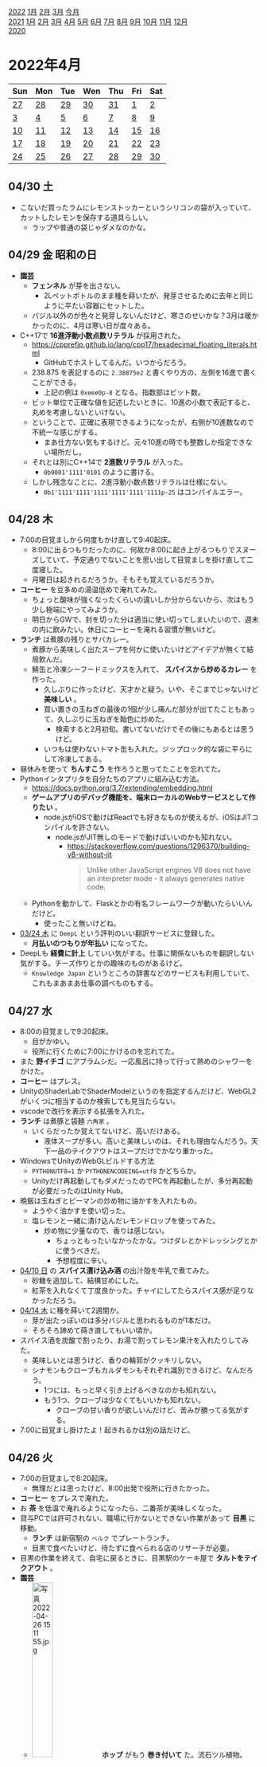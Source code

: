 [2022](README.md#2022) [1月](2022-01.md) [2月](2022-02.md) [3月](2022-03.md) [今月](2022-04.md)  
[2021](README.md#2021) [1月](2021-01.md) [2月](2021-02.md) [3月](2021-03.md) [4月](2021-04.md) [5月](2021-05.md) [6月](2021-06.md) [7月](2021-07.md) [8月](2021-08.md) [9月](2021-09.md) [10月](2021-10.md) [11月](2021-11.md) [12月](2021-12.md)  
[2020](README.md#2020)  

2022年4月
=========

|Sun|Mon|Tue|Wen|Thu|Fri|Sat|
|---|---|---|---|---|---|---|
|[27](2022-03.md#0327-日)|[28](2022-03.md#0328-月)|[29](2022-03.md#0329-火)|[30](2022-03.md#0330-水)|[31](2022-03.md#0331-木)|[1](#0401-金)|[2](#0402-土)|
|[3](#0403-日)|[4](#0404-月)|[5](#0405-火)|[6](#0406-水)|[7](#0407-木)|[8](#0408-金)|[9](#0409-土)|
|[10](#0410-日)|[11](#0411-月)|[12](#0412-火)|[13](#0413-水)|[14](#0414-木)|[15](#0415-金)|[16](#0416-土)|
|[17](#0417-日)|[18](#0418-月)|[19](#0419-火)|[20](#0420-水)|[21](#0421-木)|[22](#0422-金)|[23](#0423-土)|
|[24](#0424-日)|[25](#0425-月)|[26](#0426-火)|[27](#0427-水)|[28](#0428-木)|[29](#0429-金)|[30](#0430-土)|

## 04/30 土

- こないだ買ったラムにレモンストッカーというシリコンの袋が入っていて、カットしたレモンを保存する道具らしい。
  - ラップや普通の袋じゃダメなのかな。

## 04/29 金 昭和の日

- __園芸__
  - __フェンネル__ が芽を出さない。
    - 2Lペットボトルのまま種を蒔いたが、発芽させるために去年と同じように平たい容器にセットした。
  - バジル以外のが色々と発芽しないんだけど、寒さのせいかな？3月は暖かかったのに、4月は寒い日が度々ある。
- C++17で __16進浮動小数点数リテラル__ が採用された。
  - https://cpprefjp.github.io/lang/cpp17/hexadecimal_floating_literals.html
    - GitHubでホストしてるんだ。いつからだろう。
  - 238.875 を表記するのに `2.38875e2` と書くやり方の、左側を16進で書くことができる。
    <!-- cspell: disable-next-line -->
    - 上記の例は `0xeee0p-8` となる。指数部はビット数。
  - ビット単位で正確な値を記述したいときに、10進の小数で表記すると、丸めを考慮しないといけない。
  - ということで、正確に表現できるようになったが、右側が10進数なので不統一な感じがする。
    - まあ仕方ない気もするけど。元々10進の時でも整数しか指定できない場所だし。
  - それとは別にC++14で __2進数リテラル__ が入った。
    - `0b0001'1111'0101` のように書ける。
  - しかし残念なことに、2進浮動小数点数リテラルは仕様にない。
    - `0b1'1111'1111'1111'1111'1111'1111p-25` はコンパイルエラー。

## 04/28 木

- 7:00の目覚ましから何度もかけ直して9:40起床。
  - 8:00に出るつもりだったのに、何故か8:00に起き上がるつもりでスヌーズしていて、予定通りでないことを思い出して目覚ましを掛け直して二度寝した。
  - 月曜日は起きれるだろうか。そもそも覚えているだろうか。
- __コーヒー__ を豆多めの湯温低めで淹れてみた。
  - ちょっと酸味が強くなったくらいの違いしか分からないから、次はもう少し極端にやってみようか。
  - 明日からGWで、封を切った分は適当に使い切ってしまいたいので、週末の内に飲みたい。休日にコーヒーを淹れる習慣が無いけど。
- __ランチ__ は煮豚の残りとサバカレー。
  - 煮豚から美味しく出たスープを何かに使いたいけどアイデアが無くて結局飲んだ。
  - 鯖缶と冷凍シーフードミックスを入れて、 __スパイスから炒めるカレー__ を作った。
    - 久しぶりに作ったけど、天才かと疑う。いや、そこまでじゃないけど __美味しい__ 。
    - 買い置きの玉ねぎの最後の1個が少し痛んだ部分が出てたこともあって、久しぶりに玉ねぎを飴色に炒めた。
      - 検索すると2月初旬。書いてないだけでその後にもあるとは思うけど。
    - いつもは使わないトマト缶も入れた。ジップロック的な袋に平らにして冷凍してある。
- 昼休みを使って __ちんすこう__ を作ろうと思ってたことを忘れてた。
- Pythonインタプリタを自分たちのアプリに組み込む方法。
  - https://docs.python.org/3.7/extending/embedding.html
  - __ゲームアプリのデバッグ機能を、端末ローカルのWebサービスとして作りたい__ 。
    - node.jsがiOSで動けばReactでも好きなものが使えるが、iOSはJITコンパイルを許さない。
      - node.jsがJIT無しのモードで動けばいいのかも知れない。
        - https://stackoverflow.com/questions/1296370/building-v8-without-jit
          > Unlike other JavaScript engines V8 does not have an interpreter mode - it always generates native code.
  - Pythonを動かして、Flaskとかの有名フレームワークが動いたらいいんだけど。
    - 使ったこと無いけどね。
- [03/24 木](2022-03.md#0324-木) に `DeepL` という評判のいい翻訳サービスに登録した。
  - __月払いのつもりが年払い__ になってた。
- DeepLも __経費に計上__ していい気がする。仕事に関係ないものを翻訳しない気がする。チーズ作りとかの趣味のものがあるけど。
  - `Knowledge Japan` というところの辞書などのサービスも利用していて、これもまあまあ仕事の調べものもする。

## 04/27 水

- 8:00の目覚ましで9:20起床。
  - 目がかゆい。
  - 役所に行くために7:00にかけるのを忘れてた。
- また __野イチゴ__ にアブラムシだ。一応風呂に持って行って熱めのシャワーをかけた。
- __コーヒー__ はプレス。
- UnityのShaderLabでShaderModelというのを指定するんだけど、WebGL2がいくつに相当するのか検索しても見当たらない。
- vscodeで改行を表示する拡張を入れた。
- __ランチ__ は煮豚と袋麺 `六角家` 。
  - いくらだったか覚えてないけど、高いだけある。
    - 液体スープが多い。高いと美味しいのは、それも理由なんだろう。天下一品のテイクアウトはスープだけでかなり重かった。
- WindowsでUnityのWebGLビルドする方法
  - `PYTHONUTF8=1` か `PYTHONENCODEING=utf8` かどちらか。
  - Unityだけ再起動してもダメだったのでPCを再起動したが、多分再起動が必要だったのはUnity Hub。
- 晩飯は玉ねぎとピーマンの炒め物に油かすを入れたもの。
  - ようやく油かすを使い切った。
  - 塩レモンと一緒に漬け込んだレモンドロップを使ってみた。
    - 炒め物に少量なので、香りは感じない。
      - ちょっともったいなかったかな。つけダレとかドレッシングとかに使うべきだ。
      - 予想程度に辛い。
- [04/10 日](#0410-日) の __スパイス漬け込み酒__ の出汁殻を牛乳で煮てみた。
  - 砂糖を追加して、結構甘めにした。
  - 紅茶を入れなくて丁度良かった。チャイにしてたらスパイス感が足りなかっただろう。
- [04/14 木](#0414-木) に種を蒔いて2週間か。
  - 芽が出たっぽいのは多分バジルと思われるものが1本だけ。
  - そろそろ諦めて蒔き直してもいい頃か。
- スパイス酒を炭酸で割ったり、お湯で割ってレモン果汁を入れたりしてみた。
  - 美味しいとは思うけど、香りの輪郭がクッキリしない。
  - シナモンもクローブもカルダモンもそれぞれ識別できるけど、なんだろう。
    - 1つには、もっと早く引き上げるべきなのかも知れない。
    - もう1つ、クローブは少なくてもいいかも知れない。
      - クローブの甘い香りが欲しいんだけど、苦みが勝ってる気がする。
- 7:00に目覚まし掛けたよ！起きれるかは別の話だけど。

## 04/26 火

- 7:00の目覚ましで8:20起床。
  - 無理だとは思ったけど、8:00出発で役所に行きたかった。
- __コーヒー__ をプレスで淹れた。
- お __茶__ を低温で淹れるようになったら、二番茶が美味しくなった。
- 貸与PCでは許可されない、職場に行かないとできない作業があって __目黒__ に移動。
  - __ランチ__ は新宿駅の `ベルク` でプレートランチ。
  - 目黒で食べたいけど、待たずに食べられる店のリサーチが必要。
- 目黒の作業を終えて、自宅に戻るときに、目黒駅のケーキ屋で __タルトをテイクアウト__ 。
- __園芸__ 
  - <img src='images/%E5%86%99%E7%9C%9F%202022%2D04%2D26%2015%2011%2055.jpg' alt='写真 2022-04-26 15 11 55.jpg' width='30%'> __ホップ__ がもう __巻き付いて__ た。流石ツル植物。 
    - ベランダの柵に巻き付かせたら、家主さんに怒られるかな？
  - __野イチゴにアブラムシ__ っぽいのが付いてた。
    - とりあえず __デンプン殺虫剤__ をかけて、見えるところは風呂場でシャワーで流した。
    - 今のところ、他の作物には見当たらないが。
    - 今年も激戦かな？
- __風が強い__ 。
  - __梅__ の木が倒れて、巻き添えで __ペパーミント__ が落ちて茎が折れた。
    - 折れたところで切って、ついでに徒長してるっぽく見える部分を切って、ラムと氷砂糖で漬けた。
      - 元気に爆発的に育ってるように見えてたが、梅を避けて、別の角度から見たらヒョロヒョロしてた。
      - 丁度良い摘芯になるといいけど。
- Slackのアイコンに、GitHubのmergedとかのアイコンを使いたいけど、あれはsvgだったのか。
- ミントを漬けたラムが足りなかったので、近所の酒屋に買いに行き、ついでにウォッカも補充してきた。
- <img src='images/%E5%86%99%E7%9C%9F%202022%2D04%2D27%201%2006%2001.jpg' alt='写真 2022-04-27 1 06 01.jpg' width='30%'> 補充。ミント多過ぎるかも。

## 04/25 月

- 今頃唐辛子がお尻に。
- __コーヒー__ をプレスで淹れた。
- __東中野__ の間借りカレー屋さんに行ったら、ランチ営業が終わっていた。
  - 13:30に家を出たから遅すぎるとは思ったが。
  - __ランチ__ は油そば屋さんで季節メニューの塩レモン味を食べた。
    - 麺少な目、チャーシューと野菜追加。
    - 「麺を待つ間にどうですか」というような意味の説明が券売機にあったキャベチャーを頼んだが、麺と一緒に出てきた。
  - コーヒーを買って帰ろうかと思っていたが、意中の喫茶店は2軒ともお休み。
    - 思い出して、近所のハンコ屋さんの __アイスコーヒーをテイクアウト__ 。
      - アルファベットチョコレートを1つくれた。
- 帰宅したら、iPadとiPhoneの充電がされていない。
  - 色々試して、両方を同じ充電器に挿すと、どちらも充電しない。
    - 今朝まで大丈夫だったハズだけど。
- 買い物に __お出かけ__ 。
  - まずは __ランニング__ の時に着替えを入れるバッグを検討しに、 __小田急ハルク__ と __東急ハンズ__ へ。
    - ランニング用の、体に密着する感じのが少ない。どういう店に行けばいいんだろう。
    - まあ、そういうのじゃなきゃ嫌、というワケでもないんだけど。
    - 結局今日は決めなかった。
  - ハルクからそのまま上の __ビックカメラ__ で充電器を購入。
    - 2ポート4.8Aか4ポート8Aかで迷ったけど後者を購入。
  - 買い物を終え、 __NEWoMAN__ のオイスターバーで晩酌。
    - 牡蠣が好きなワケでもないんだけど、たまに試す。
      - パクチーも頑張ってたら食べられるようになったので、牡蠣もいつか好きになるかも知れない。
  - 東南口の `ドンキホーテ` でもカバンを見た。ここが一番充実してたけど、どれも悩ましい。
  - `タイトー` の __ゲーセンでお酒が飲める__ そうだ。
    - https://exbar.jp/
    - クラフトビールセルフ飲み放題は楽しそうだ。
  - 歩いて帰宅するつもりで地下を西口に抜けようと思っていたのに、地下鉄の改札に入ってしまった。

## 04/24 日

- コロナについて、人出が少しずつ増えてるのに、新規感染者も入院患者も減り続けている。
  - またファクターXがオミクロンにもあるのかね？
- 近所のもつ焼き屋で __晩酌__ 。
- もう1軒行こうと思ったが、ビアバーは定休日で、一番家に近いバーは開店前だった。
- GRITの本を読み終わったが、自己啓発本レベルだった。
  - Amazonのレビューでは、点数は高いけど、参考になった上位のレビューは否定的なものが多い。
    - 大体同感だ。
    - GRIDとスペルミスをしてるレビューが散見され、それらは大体好意的。
      - その程度の注意力の人向けの本だと言える。
- また眠れなかった。

## 04/23 土

- __園芸__
  - <img src='images/%E5%86%99%E7%9C%9F%202022%2D04%2D23%2012%2026%2044.jpg' alt='写真 2022-04-23 12 26 44.jpg' width='30%'> __セージ__ に花が咲いた。
    - トウが立つと、バジルやパクチーは葉っぱが細くなって美味しくなくなるが、大丈夫だろうか。
  - <img src='images/%E5%86%99%E7%9C%9F%202022%2D04%2D23%2012%2027%2000.jpg' alt='写真 2022-04-23 12 27 00.jpg' width='30%'> __イチゴ__ が園芸店で見るようなサイズにならない。
    - 葉っぱも元気で、花もどんどん出てくるのに。
  - <img src='images/%E5%86%99%E7%9C%9F%202022%2D04%2D23%2012%2027%2032.jpg' alt='写真 2022-04-23 12 27 32.jpg' width='30%'> __野イチゴ__ は元気。かなり成長が早い。
    - 葉っぱの色が薄い気がするし、黄色いのが混ざってるように見えるけど、大丈夫なのかな？
- Instagramにアップした写真のコピーがカメラロールに作られるのはなんとかならないのかな。
  - ストーリーみたいな落書きツールが付いてるなら、その結果を残すのは分かるんだけど。
    - 逆にそっちが残らないのが解せない。
- `mount` は自動詞と他動詞で意味が違う。
  - 「登る」と「埋める」では、山を思い浮かべなければ、かなりかけ離れている。
- プロテインを飲んで散歩に __お出かけ__ 目的地は方南町の知り合いのダイニングバー。
  - 近所の酒屋で歩きながら飲むクラフトビールを買おうと思ったがやってない。次は新中野。
  - 近所のカフェでアイスコーヒーをテイクアウト。新中野の酒屋まで、歩きながら飲む。
  - こないだチョコレートを買った高級洋菓子店で差し入れを買う。
  - 新中野の `柴田屋酒店` で __歩きながら飲むクラフトビール__ を買う。
    - 500mlのを1本買うつもりだったが、無かったので350mlを2本にした。
  - そう言えば `mimpi manis` にもボトルビールがあるんだった。試せば良かった。
  - 妙法寺川だと思っていた川が善福寺川だった。
  - 新中野から方南町は遠くない。ビール1本で足りた。
  - `島忠` 本店で苗を物色するがピンと来ない。
    - 2号と3号の鉢受け皿を買った。100均に無いのが不思議。
  - 目的地のバーで __晩飯__ 。
    - ビールを冷蔵庫で預かって貰う。
    - 帰りに系列店に寄るつもりだったが、そちらは20:00開店で1時間もあるのでまた今度に。
  - もう1本のビールを飲みながら歩いて帰る。
  - mimpi manisで一杯。
    - __蒸留前のテキーラ__ を飲ませて貰った。
      - 5%。テキーラの感じは僕には識別できない。原料がアガベ。
  - 近所の居酒屋で更に一杯。
  - ゴールは近所のバー。長居した。
    - `ペヤング獄激辛Final` をみんなで試食。
      - 強烈に辛いけど、2倍あるかな？
- __天然のハチミツ__ という表記を見た。
  - 天然じゃないハチミツって？添加物が無いとかそういう？

## 04/22 金

- 8:00の目覚ましを9:00に掛け直して9:30起床。
- __目方が減った__ が、体脂肪を考えると、 __ほぼ筋肉__ 。
- __コーヒー__ を淹れなかった。
- __ランチ__ は割り干し大根の漬物を食べきって、そのタレに生卵を入れて豆腐を食べた。
- 間食にチョコをチョイチョイ食べて、こないだのを食べ切った。
- `Cultist Simulator` の属性表示のところに、合成に必要なものが書いてあるとは！
  - ちょっと情報入れちゃった。
  - まだ勝利条件も分かってないけど、実績を見るとやることが沢山ある。
    - 面倒だから攻略サイトを読んで終わりにしてしまいたいとも思うけど。
    - 重要なところでズルしたしね。
- 夕方以降、お腹が空かなかった。口寂しいけど、お腹に聞くといらないって。
- 豪ドルと南アランドが下がってる。
  - 買い増したいけど、ちょっと距離が短過ぎるかな？そんなこと言ってていつも買えなくなるんだけど。

## 04/21 木

- 8:30の目覚ましで9:30起床。
- __園芸__
  - <img src='images/%E5%86%99%E7%9C%9F%202022%2D04%2D21%209%2044%2020.jpg' alt='写真 2022-04-21 9 44 20.jpg' width='30%'> <img src='images/%E5%86%99%E7%9C%9F%202022%2D04%2D21%209%2044%2012.jpg' alt='写真 2022-04-21 9 44 12.jpg' width='30%'> __レモンドロップ__ と __スコッチボンネットイエロー__ 。
    - どちらも春になってから剪定した。冬前の剪定はダメだったかな？
  - <img src='images/%E5%86%99%E7%9C%9F%202022%2D04%2D21%209%2044%2046.jpg' alt='写真 2022-04-21 9 44 46.jpg' width='30%'> __ライム__ の春。葉っぱも花も一斉に出て、 __フィーバー__ って感じ。
- __コーヒー__ を淹れなかった。
- __ランチ__ はニンニクと玉ねぎとピーマンとシーフードミックスを炒めたものを、`カップヌードルチリトマトPRO` と一緒に煮込んだもの。
  - ジャンク目の旨味が強いところに、旨味の強い素材を入れたので、ちょっとやり過ぎの感じがある。
- __夕方のドリンクはカフェイン抜き__ にしたい。
  - そんなにバリエーションもないし、ものは試しと __チャイの紅茶抜き__ を作ってみた。
    - 使ったスパイスパウダーが、生姜と黒コショウが多いので、かなり辛い。
    - 表面に張った牛乳の膜が、シナモンとカルダモンの香りで美味しかった。
    - オレンジピールチョコと一緒に口に含むと、辛味が気にならず、スパイスのいい香りがする。
    - ならばということで、温め直す時にチョコレートを入れたら美味しかった。
      - 分量的に2杯作るので、2杯目は温め直す。
    - ということは、ココアか何かで __スパイス入りホットチョコレート__ なんて美味しそうだ。
- そういえば、 __山椒のハチミツ漬け__ を何とかしようと思ってたんだな。
- 恒例の夕方つまみ食いタイム。
- `desert` と `dessert` 。
- `Cultist Simulator` は今のところ、絵を描きながら本を読むゲーム。

## 04/20 水

- 8:30の目覚ましで9:30起床。
- 目をこすり過ぎで、瞼が腫れた。
- 起きるのがギリギリ過ぎで、コーヒーは無し。
  - スヌーズを繰り返して、なら起きてすぐに淹れられるんだけど。
- __種を蒔くと寒くなる__ 。
- __ランチ__ は作り置きのシイタケを食べきったのと、豆腐に納豆と生卵を掛けたものに __唐辛子味噌漬け__ 。
  - 味噌漬け、こんなに辛かったっけ？軽くむせる。
- また夕方、沢山つまみ食いした。
- `Cultist Simulator` のメモを取り始めた。

## 04/19 火

- 8:00の目覚ましの前に7:00起床。続けたいけど、昨日早く寝れたことが希な幸運だと思う。
- <img src='images/%E5%86%99%E7%9C%9F%202022%2D04%2D19%207%2035%2035.jpg' alt='写真 2022-04-19 7 35 35.jpg' width='30%'> __セージ__ に蕾らしきものがいくつか出てきた。
  - トウが立っても葉っぱは食べられるかな？バジルはトウ立ちすると葉っぱの形が細くなって美味しくなくなる。
- __コーヒー__ は `萬国コーヒー` のスペシャルブレンドをプレスで。
  - 酸味が目立ち、華やかな香り。コクや苦みは控えめ。
    - ブランデーのようなメイラード反応っぽい香りがする。
- お __茶__ が美味しい。湯温と量を掴んだかも知れない。
  - ヤカンからマグカップにお湯を移して、更にそれをヤカンに戻し、蓋をずらして少し置くと70°C程度。
- __ランチ__ は鶏もも肉の燻製と煮豚とキノコをつまみ食い。
- __園芸__
  - <img src='images/%E5%86%99%E7%9C%9F%202022%2D04%2D19%2013%2009%2049.jpg' alt='写真 2022-04-19 13 09 49.jpg' width='30%'> <img src='images/%E5%86%99%E7%9C%9F%202022%2D04%2D19%2013%2018%2059.jpg' alt='写真 2022-04-19 13 18 59.jpg' width='30%'> スポンジの発芽セットの様子を見たら、1つだけ発芽してたが、後は芽が出てなかった。
    - 発芽したのと、真ん中の方は、バジルのようにゼリー状のものが発生していた。
    - 真ん中が青紫蘇だったのは覚えているが、両脇がなんだったかは目印が無い。
      - 状況証拠的には、バジルのようなゼリーが出たのがバジルだろう。
- <img src='images/%E5%86%99%E7%9C%9F%202022%2D04%2D19%2013%2003%2057.jpg' alt='写真 2022-04-19 13 03 57.jpg' width='30%'> <img src='images/%E5%86%99%E7%9C%9F%202022%2D04%2D19%2013%2003%2045.jpg' alt='写真 2022-04-19 13 03 45.jpg' width='30%'> __タイム__ と __キューバミント__ 。
  - まるで這性植物。
  - 暑くなれば復活するのか、この株はもうこのままなのか。 
  - ミントは少し収穫して炭酸水に入れた。
- <img src='images/%E5%86%99%E7%9C%9F%202022%2D04%2D19%2013%2004%2037.jpg' alt='写真 2022-04-19 13 04 37.jpg' width='30%'> <img src='images/%E5%86%99%E7%9C%9F%202022%2D04%2D19%2013%2004%2052.jpg' alt='写真 2022-04-19 13 04 52.jpg' width='30%'> 室内から出した方の __カレーの木__ には蕾が付いた。
  - 屋外だった方のも新芽が出てる。
    - 屋外のは株も大きいし、新芽も2か所から出てるし、今年も大きくなるといいな。
- 何も料理しないと昼休みは余裕がある。
  - `Cultist Simulator` を起動してみた。
    - なるほど、何が起こるか分からなくて先が気になる。
    - もうちょっとやってみたけど `Doodle God Alchemy` みたいだ。
      - 水と土で木が出来る、最後には核兵器ができる、みたいな組み合わせを探し続けるだけのゲーム。
- 18:00頃につまみ食いラッシュ。食事レベル。
- 新発売の袋麺 `ZUBAAAN` を食べてみた。 __言うだけはある__ かな。
  - コレは近くのスーパーでは1袋100円程度で買えた。他では120円しないくらいだった。
    - 普通のが80円しないくらいだと思うので、 __2割から5割高い__ 。
  - __その価値がある__ くらいに美味しいとは思う __けど、塩気が強い__ 。個人的には安い袋麺をアレンジして食べたい。
- そうなるだろうとは思ってたけど、 `Cultist Simulator` は手を付けると止められない。
  - 安定したかと思うとポロっと死ぬ。
  - できそうなコトがいくらかあるんだけど、発動条件が分からない。試す機会が少ない。
    - この先はメモしないと無理かも。

## 04/18 月

- 8:00の目覚ましで9:10起床。
- なかなか芽が出ない。
  - いつもはキッチンペーパーの上に蒔くので、発芽の様子が見えるのだけれども、今回は全部種の様子が見えない。
- __コーヒー__ をプレスで淹れた。最後だったので豆多め。
- 昨日買った高級チョコレートを食べた。
- Mayaのmelで変数宣言が無いと動かない時と無くても動くときがあるような気がするが、気のせいかも知れない。
- Mayaをバッチモードで起動したときに、起動後にmelコマンドを実行できる。
  - 何故かシーンファイルを読みだす前に実行していたが、プロジェクトも指定するようにしたら何故か直った。
    ```bat
    "%MAYA2020_PATH%\Bin\mayabatch.exe" -proj "%PROJ%" -file "%TARGET%" -command "print \"Hi!\";"
    ```
- __ランチ__ は `セブンイレブン` のカレーフェアの `デリー` 監修のカレーライスとタンドリーチキンとキーマサンド。
  - 金曜の `ナイルカレー` でハードルを上げ過ぎていたのか、そこまででもないと感じた。
    - 特にカレーライスは甘みが強い。お店でカシミールを食べてみたい。
- __ハーブティー__ はレモンジンジャーマヌカハニー。
- <img src='images/%E5%86%99%E7%9C%9F%202022%2D04%2D18%2019%2006%2022.jpg' alt='写真 2022-04-18 19 06 22.jpg' width='30%'> <img src='images/%E5%86%99%E7%9C%9F%202022%2D04%2D19%207%2022%2041.jpg' alt='写真 2022-04-19 7 22 41.jpg' width='30%'> __煮豚__ を圧力鍋で20分。
  - パサパサ。味が染みてない。その代わり、美味しい出汁が沢山出た。
  - 煮崩れはしなかったが、美味しさは抜けた。
  - 圧力鍋でやるならホロホロを目指すべきなのかも知れない。
- 真空調理も試したいし、本物のタコ糸で縛ってから燻製も試してみたい。
  - 本物のタコ糸を使うというのは、ラップして燻製ってのは無いだろうと。
    - 燻製は、燻液に漬けてからグリルも試したい。
- <img src='images/%E5%86%99%E7%9C%9F%202022%2D04%2D18%2019%2043%2022.jpg' alt='写真 2022-04-18 19 43 22.jpg' width='30%'> <img src='images/%E5%86%99%E7%9C%9F%202022%2D04%2D18%2019%2043%2046.jpg' alt='写真 2022-04-18 19 43 46.jpg' width='30%'> <img src='images/%E5%86%99%E7%9C%9F%202022%2D04%2D18%2019%2057%2022.jpg' alt='写真 2022-04-18 19 57 22.jpg' width='30%'> 作り置きに、 `肉のハナマサ` で買った __大袋シイタケ__ を炒める。
  - ナンプラーとレモン果汁に、ベランダのタイム、ローズマリーを沢山。
- 22:00台に布団に入って、幸運なことにそのまま寝付くことができた。
  - 作り置きのつまみ食いのおかげかな？
  - 仮眠程度のつもりだったけど、朝まで眠れてラッキー。
    - できれば3:00とか5:00に起きて活動を始めたかったけど。

## 04/17 日

- Apple Watchが充電器にちゃんと乗ってなかった。
- おやつに `アジアンスーパーストア` で買ったココナッツのお菓子を食べた。今日は半分で我慢した。
- [世界一のスパコン「富岳」でオンラインゲームしたら超絶無敵なのか!?](https://gendai.ismedia.jp/articles/-/93885)
  - GUIが使える程度のGPUがついてるらしい？
    - 端末でログインして、という感じだと思ってた。
- 煮豚のタコ糸の代わりにラップでギュウギュウにしたらどうだろうか。
  - 検索すると、やってる人がいる。
  - タコ糸もそうなんだけど、だれも食感に言及しないのは何故だろうか。本当に変わらないんだろうか。
- 中野に `せいざん` という寿司屋が出来てて、立派な入口なので僕には縁がないと思っていたが、もつ焼きチェーンの `四文屋` がやってるそうで興味が出てきた。
- 食事と買い物に __お出かけ__ 。
  - 近所のもつ焼き屋で食事とお酒。
  - いつも並んでいる高級洋菓子屋に客がいなかったので、適当にチョコレートを色々買ってきた。
  - __コーヒー豆__ を買いに、豆を売ってる喫茶店 `萬国コーヒー` へ。
    - スペシャルブレンド100gと中野坂上ブレンド200gを買ってきた。
  - __新中野__ へ __クラフトビール__ を飲みに行こうと路地を歩いてたら、車に乗った知り合いに声を掛けられた。こんなところで。
  - `mimpi manis` で一杯。
    - 何度も店の前を通ったがピンと来てなくて入ったことが無かった。
    - 表のメニューを見たら、ちょっとマニアックなタップが繋がっているようで、驚いて入ってみた。
    - こんないい店を見逃してたなんて。
  - 作り置きのために `肉のハナマサ` で豚ロースの塊と、椎茸を買った。
- <img src='images/%E5%86%99%E7%9C%9F%202022%2D04%2D17%2019%2039%2044.jpg' alt='写真 2022-04-17 19 39 44.jpg' width='30%'> <img src='images/%E5%86%99%E7%9C%9F%202022%2D04%2D17%2019%2042%2034.jpg' alt='写真 2022-04-17 19 42 34.jpg' width='30%'> 豚ロースをタコ糸の代わりにラップでキツく巻いて、麺つゆと生姜とネギに漬ける。ラップの中に浸透するだろうか？
- 牛の胃のハチノス等はかなり煮込んで柔らかくして食べるが、牛を流動食等で育てたら硬くならなかったりするんだろうか。
- 早寝早起きしたかったが、布団に入っても寝られず、結局4:00就寝。

## 04/16 土

- 目覚ましなしで8:45起床。
- キッチリ目方が増える。
- `アジアンスーパーストア` で買った __レッドブル__ という名前の栄養ドリンクを飲んでみた。
- __チャイ__ のレモンティーバージョンを作ってみた。
- Melのコマンドの戻り値の使い方は ``` `` ``` で囲むそうだ。
  - なんでマニュアルの早いうちに説明しないのか。
    - あった。
    - > MEL がシェル スクリプトに由来していることを覚えておくと、MEL の独特な特徴を理解するのに役立ちます。

      とある。  
      そういう意味では確かにバッククォートはなるほど、という話ではある。
      が、コマンド構文でも文末に `;` が必要なのと整合性が。
- Melのセミコロン忘れる。
  - vscodeの拡張で文法チェックして欲しい。
    - オートコンプリートは充実してる。
- [03/29 火](2022-03.md#0329-火) に続いて、また __テリーヌショコラ__ を焼いた。
  - またへこんだ。
    - 良く分からない。
    - よく混ぜたが、黄身の粒らしきものが無くならない。
      - 混ぜる順番は合ってるのかな？卵黄のレシチンで乳化させたいんじゃないの？バターと黄身を最初に混ぜた方が？
      - 気泡も結構できた。
  - 前回よりも良く膨らんだ気がする。その分、しぼむワケだが。
    - 気泡のせいか、卵白の水分が蒸発したせいだ。
- mayaのMelコマンドのFBXExportがフルパスじゃないと受け付けないようだ。
- 取引先のGoogleDriveに4GB程アップロードしたいんだけど。
  1. 空き容量がどのくらいあるのかな？
  1. 転送量の従量課金とかあると、勝手にやるべきじゃないから、事前に聞かないと。 

## 04/15 金

- 8:00の目覚ましで8:20起床。頑張れた。
- __コーヒー__ をプレスで。豆が無くなりそう。
- __FX__ で、もっと下がったらポジションを増やしたいと思っていたけど、大体戻った。
- __牛乳パックでケーキ__ を焼くレシピに、 `日本乳業協会` は __やめろ__ という見解だそうだ。
  - https://nyukyou.jp/dairyqa/2107_030_353/
  - __ポリエチレンは溶けても毒性が無い__ ハズだけど。ケーキの見た目を心配してくれてる？
- Markdownにタグを直接書いた時の挙動について、決めごとはあるのだろうか。どれの挙動を基準にすべきだろうか。
- Markdown的には、リストの項目の間に空行を挟んだ時にどういう仕様なんだろうか。
  - vscodeの挙動では、レンダリングに違いがある。
    - 順序付きリストで試したところ、見た目(行間)に違いがあるが、グループは分かれないようだ。
- お __茶__ を80°Cで淹れた。
  - 今日も温度計で測った。お湯が少ないせいか、昨日より湯温が下がるのが早い。
  - 昨日よりもさらに美味しい。昨日は旨味は沢山出てたがお茶らしさが少なかった。
- __ランチ__ はナスとオクラのグリーンカレー。 `アジアンスーパーストア` で買った、他より高級そうなペースト。
- `Humble Bundle` に講談社の漫画の詰め合わせがあった。
  - https://www.humblebundle.com/books/awardwinning-manga-2022-kodansha-comics-books
  - ほとんど読んでないし、どういうのが英訳されるのか、という点でも興味深いけど、どうしよう。
- __ハーブティー__ はエルダーベリーとなんとか。
- __間食__ に `アジアンスーパーストア` で買ったココナッツクレープのお菓子を食べる。
  - ルマンドの中の大作りなもの。
  - 袋がパンパンに膨らんでいる。
    - 気圧が低いんだな。
  - ジッパーが付いてるが、開封の仕方を間違えて効果が無くなってしまった。
  - そのせいか、半分でやめようと思っていたのに全部食べた。
- 袋から __ラードが漏れてた__ 。
  - とりあえず袋ごと容器に入れたけど。
    - 袋から漏れてるのかは分からない。
  - __ラードを使う__ ために、クッキーにバターの代わりに使えば __ちんすこう__ だし、スポンジに使えば __サーターアンダーギー__ みたいになるのでは。
- Windowsのバッチファイルからmayaを実行して、起動したらpythonスクリプトを実行したい。
  ```
  mayabatch -file a.ma -command "python(""execfile('spam.py')"")"
  ```
  と思ったけど、melでいい気がしてきた。
- `セブンイレブン` のキャンペーンで `ナイルレストラン` のカレーがメニューに出てるんだけど、おじいちゃんの事件で終売になるかも知れないというネットニュースを見て、夜食に買ってきた。
  - コンビニレベルは超えてる。
  - 量を増やしてお店で800円取ってもやって行けると思う。
  - 人気店になるには、もっとスパイスの量を増やす必要がある。ホールスパイスも各皿に入るようにする。
- M2搭載Macの噂が出てた。
  - 昔 `3DO M2` という発売されなかったゲーム機があり、その開発に参加しかけたことを思い出した。
    - 話自体が流れたけど。

## 04/14 木

- 8:00の目覚ましで8:10に起床。頑張れ。
- 取引先から貸与して貰ってるPCが夜中に再起動した。起きて今日使ったら、 __キーボードのカーソルでマウスカーソルが移動__ する設定になっていた。不便。
  - 再起動したら直った。
- __コーヒー__ はウェーブフィルター。
- 南アランド円(ZAR/JPY)が約定してた。全部下がっていて、昨日持ち替えたのは高値だったらしい。同じだけ売ってるから関係ないけど。

- <details><summary>お茶の湯温を測った。</summary>

  - 今までは思ったよりもずっと温度が高かった。
  - 沸騰させたヤカンから、常温のステンレス真空マグカップに注いで92°C。
  - そこから __75°C__ にアラームをセットした。
  - 時間を計測しなかったが、結構かかった。
  - なるほど、 __美味しい__ 。
  - 毎日は面倒だ。別の方法で下げられるといいんだけど。
    - ウチは急須を使わない分、普通の淹れ方よりも温度を下げる要素が少ない。
  - 二番茶を淹れる時に少し試してみた。
    - ヤカンを回してからカップに注ぐと88°C。
    - 一度ヤカンに戻してもう1度カップに注ぐと78°C。
  - 温度計の温度が安定するまで待つ時間が普段と違うが、目安になるかな？
  </details>

- __ハバネロ__ の種を蒔きたいが種が無い。去年収穫できなかったのが痛い。
  - [09/05 日](2021-09.md#0905-日) 以来、記述が無い。もう少し心配して色々書いてもいいし、ペットボトルを引き上げた時にもお悔やみを書いておくべきだった。
- <a id="0414-frozen-ramen"></a>__ランチ__ は `天下一品` の自販機で買ったこってりとさっぱり。
  - 両方とも鍋でスープを沸かす。鍋を2つ同時に調理するのは忙しい。
  - あっさりを初めて食べたが、思ったよりもおいしい。特に薬味を入れると。
  - <a id="0414-frozen-ramen"></a>__こっさり__ も美味しい。こってりよりも美味しいかも。
- __園芸__
  - <img src='images/%E5%86%99%E7%9C%9F%202022%2D04%2D14%2019%2003%2049.jpg' alt='写真 2022-04-14 19 03 49.jpg' width='30%'> 今年栽培する __唐辛子__ を選ぶ。
    - ハバネロか __ジョロキア__ がいいんだけど、種が取れなかった。ジョロキアは収穫まで行ったけど、種が未熟っぽくて先送りにしたら、他の実は大きくならなかった。
    - __キャロライナリーパー__ にする。
    - このうち3つが激辛品種で、袋を扱ってるだけで鼻がツーンとする。
  - <img src='images/%E5%86%99%E7%9C%9F%202022%2D04%2D14%2013%2051%2025.jpg' alt='写真 2022-04-14 13 51 25.jpg' width='30%'> __発芽セット__ 。
    - 左上のリーパーは単独で1鉢に。
    - 他の3つは寄せ植えにしようと思う。
      - 左下は隠れてしまったが __オレガノ__ 。何度やっても発芽しなかった。
        - 他は __レモンバーム__ と __ラベンダー__ 。
        - レモンバームは __水耕栽培__ で行けると思うけど、もう1種類が思い付かなかった。
    - 乾燥防止にラップでも掛けたいが、暑くて煮えても困る。室内という選択肢もあるが。
- 夕方、別にお腹が空いたわけではないが、口寂しくて燻製とセロリを食べる。
- 食べ始めたら止まらなくなって、セロリ煮込みに油かすを掛けて塩卵を乗せた。
  - 煮込みがハーブっぽいから、五香粉っぽい塩卵は合わない。塩卵と油かすは合うと思ったんだけど、ソッチだけ試せば良かった。
- __ロードブリティッシュ__ こと `リチャードギャリオット` が __新しいMMO RPG__ を作るそうだ。
  - 彼がやってた `Shroud of the Avatar` はまだサービス中らしいけど、どんな具合だろうか。
- pupil と puppy には関係が無いのかな？
  - あるらしい。 `pupa` が語源で、ラテン語で girl のことだそうだ。
  - https://www.merriam-webster.com/words-at-play/the-word-history-of-puppy-puppet-and-pupil
- ダライアスの `approaching fast` は急速接近中？
- 水耕栽培に失敗しなのは、そういえばニラがあったな。
  - 使いたい分を少しだけチョキチョキするのはイイ感じだな。どうしようか。
- 炭酸水が欲しくて、スーパーに買い物に行ってきた。
  - 冷凍品以外は、別の日にして新大久保で買えば、別の日の運動の理由になったのに。
  - 冷凍のひき肉とシーフードミックス、ツナ缶とオイルサーディン、インスタント麺、オクラとナス、炭酸水。
    - 缶詰はドンキとか業務スーパーが得意そうだ。
    - オクラとナスは明日の昼にグリーンカレーにしようと思う。
      - ナスが1本40円未満で久しぶりに見る安さだった。
    - インスタント麺は [02/21 月](2022-02.md#0221-月) に書いた `ZUBAAAN` 。すっかり忘れてた。
- __ハーブティー__ はフィールニューだそうで、アニス、フェンネル、カルダモン。
  - 結局炭酸水を使わないって言うね。

- <details><summary>SIMDの行列演算</summary>

  行列を左から掛ける
  ```glsl
    m[0].xyzw * v.xyzw
  + m[1].xyzw * v.xyzw
  + m[2].xyzw * v.xyzw
  + m[3].xyzw * v.xyzw
  ```
  の転置が
  ```glsl
  vec4(dot(m[0],v), dot(m[1],v), dot(m[2],v), dot(m[3],v))
  ```
  で、右から掛ける
  ```glsl
    m[0].xyzw * v.xxxx
  + m[1].xyzw * v.yyyy
  + m[2].xyzw * v.zzzz
  + m[3].xyzw * v.wwww
  ```
  の転置は
  ```glsl
  vec4(dot(m[0],v.xxxx), dot(m[1],v.yyyy), dot(m[2],v.zzzz), dot(m[3],v.wwww))
  ```
  である。
  - 行列を転置するのは正規直行行列のアフィン変換でベクトルレジスタを節約するときに使う。
  </details>

- `aiko` 新曲出してるんだ。
- こんなことを言うのは恥ずかしいが、 __波の屈折__ の理屈が分かってない。
  - > 波の周波数が変わらずに進む速度が変わる(Wikipedia)
    
    というのは知識として知っているが、遅くなるから曲がる？

    > エネルギー保存の法則や運動量保存の法則による(Wikipedia)

    としても、振幅が変わるんじゃなくて向きが変わるのが納得できる説明を見たことが無い。
    - そんなに本気で探したワケでもないけど。
- 以前に在宅で仕事をしていた時、昼飯をどうしていたのか思い出した。
  - 昼だけではなく、基本的にはつまみ食いしかしてなかった。
  - つまみ食いするための作り置きをいつも用意していた。
    - それとシャウエッセンの大袋。
- 1:00頃に布団に入ったが眠れなかったので2:00に起きて熱いシャワーを浴びた。
  - 体温が下がるときに眠くなるから、一度体温を上げると眠くなりやすい説。
    - ついでに体力を使うことも眠気を誘いやすくするのではなかろうか。
- vscodeのMarkdownプレビューのカーソル位置が不安定。
  - HTMLタグに弱いみたいだ。
  - 色々試していたら更に不可解な挙動になって、reloadしたら直った。
    - タグ問題もそういうことかもしれないが、挙動検証する気になれない。

## 04/13 水

- 8:00の目覚ましの前に7:00に目が覚めたが二度寝して9:30起床。
- <img src='images/%E5%86%99%E7%9C%9F%202022%2D04%2D13%209%2053%2022.jpg' alt='写真 2022-04-13 9 53 22.jpg' width='30%'> 鶏モモ肉の __燻製__ の仕込みで __サーキュレータで乾かす__ 。
  - 鶏肉は昨日下味をつけて保存しておいたもの。
- __コーヒー__ はプレス。
- お __茶__ の湯温を測ってみたら85°C。昨日より低くしたつもりだけど、これでも高過ぎる。普段は更に高かったのか。
  - 茶葉が少し少なかったかな？
- __ランチ__ は作り置きと、タイのインスタント袋麺クリーミートムヤムシュリンプ味に玉ねぎとピーマンとシーフードミックスを入れたもの。
- <img src='images/%E5%86%99%E7%9C%9F%202022%2D04%2D13%2013%2012%2045.jpg' alt='写真 2022-04-13 13 12 45.jpg' width='30%'> <img src='images/%E5%86%99%E7%9C%9F%202022%2D04%2D13%2013%2013%2049.jpg' alt='写真 2022-04-13 13 13 49.jpg' width='30%'> 燻製を掛ける。
  - リンゴチップに __ピートパウダー__ 。
  - 2段にして80°Cで15分熱燻。
- __園芸__
  - <img src='images/%E5%86%99%E7%9C%9F%202022%2D04%2D13%2013%2043%2011.jpg' alt='写真 2022-04-13 13 43 11.jpg' width='30%'> [04/04 日](2021-04.md#0404-日) 以来の __発芽セット__ 作成。
    - 自宅で種を採取した __バジル__ 、 __青紫蘇__ 、 __赤紫蘇__ 。
  - <img src='images/%E5%86%99%E7%9C%9F%202022%2D04%2D13%2013%2054%2019.jpg' alt='写真 2022-04-13 13 54 19.jpg' width='30%'> 何度やっても発芽しない __ジェルボール__ に __カモミール__ を蒔いてみた。
  - <img src='images/%E5%86%99%E7%9C%9F%202022%2D04%2D13%2013%2054%2035.jpg' alt='写真 2022-04-13 13 54 35.jpg' width='30%'> __フェンネル__ を、去年途中で枯れた __パーライト__ のペットボトルで再チャレンジ。
    - 水やり過ぎの根腐れの可能性を考えて、底に穴を開けた。
      - 思ったより抜ける。保水しない。
    - 去年はパーライトの低い容器で発芽させてからペットボトルに移した。ペットボトルに直接種蒔きでも発芽するだろうか。水分が足りないかも知れない。
  - <img src='images/%E5%86%99%E7%9C%9F%202022%2D04%2D13%2013%2058%2045.jpg' alt='写真 2022-04-13 13 58 45.jpg' width='30%'> __ホップ__ と __南高梅__ を柵の近くに移動。
  - __レモンバーム__ を植えたい。
  - レモンバームは試してないけど、いくつかのハーブが水耕で失敗している。
  - 土で、いくつか __寄せ植え__ してみようかと思ってる。
    - 何度やっても発芽しない __オレガノ__ とか。
  - ということで、発芽ポットが欲しい。
- __FX__ で利確してポジり直そうと思ったら、南アランド円(ZAR/JPY)の指値が約定しなかった。
  - 成り行きでポジり直すだけだとスワップ分を損するので、上下に少し広げた指値出したら、コレだけ刺さらなかった。
  <!-- cspell: disable-next-line -->
- `Registory` -> `Registry`
- vscodeのツールパネルのon/offに `ctrl+B` を当てているんだけど、 .md の編集の時はBOLDになる。
- __ハーブティー__ はスリーミントだそうだ。
- まだ19:00は暗いのか。定時の後に園芸したいんだけど。

- <details><summary>ランニングの途中で飲食店に寄りたいのだが、暑い時期は何を着たらいいのだろうか。</summary>

  - インナーは汗まみれになり、そのまま席に着くのは良くない。
    - 椅子に汗が付くことと、汗で冷える。
  - 上に薄手のシャツを羽織る場合、羽織ったまま走ったら同じことだ。
    - ウェストポーチにでも入れるか、腰に巻くか。
  - 着替えを入れる何かを持っていくなら、着替えのインナーも入れたいね。
  </details>

- __ウォーキング__ を兼ねて `島忠` に買い物。
  - 寄せ植えするのに、直接鉢に蒔いてもいいんだけど、水やりの関係で小さな発芽用のポットに蒔きたい。
  - ついでに `天下一品` の自販機を使ってみたかったので、こってりとあっさりを1人前ずつ買ってきた。
    - 1人前が結構重い。スープが大きい。
- GRITの本だけど、ヒトラーがGRITを持っているとか、本物のGRITと悪いGRITがあるというのは恣意的過ぎるんじゃないの。
- 久しぶりに `Wordle` をやったら、HitとBlowを間違えた。3回目で C?UN? まで行ったのに、LUNCHとMUNCHを試してゲームオーバー。
- <img src='images/%E5%86%99%E7%9C%9F%202022%2D04%2D13%2022%2024%2009.jpg' alt='写真 2022-04-13 22 24 09.jpg' width='30%'> <img src='images/%E5%86%99%E7%9C%9F%202022%2D04%2D13%2022%2027%2007.jpg' alt='写真 2022-04-13 22 27 07.jpg' width='30%'> 帰宅して、鶏もも肉の __燻製__ をカットした。
- `Art Of Gravity` というパズルゲームを全面クリアした。
  - 多分Unityの物理エンジンを使っていて、挙動が毎回同じじゃない。ランダムで解けたり解けなかったりは良くない。
  - レベルデザインが、もう少し工夫できると思うし、ステージ数も足りないと思う。

## 04/12 火

- 目覚ましなしで8:00起床。明日も早起きしたい。
- __コーヒー__ をプレスで淹れた。
- __園芸__
  - <img src='images/%E5%86%99%E7%9C%9F%202022%2D04%2D12%209%2050%2058.jpg' alt='写真 2022-04-12 9 50 58.jpg' width='30%'> __ホップ__ を植え替えた。
    - 土を用意するために、枯れた鉢をようやく片付けた。
  - <img src='images/%E5%86%99%E7%9C%9F%202022%2D04%2D12%209%2051%2015.jpg' alt='写真 2022-04-12 9 51 15.jpg' width='30%'> ベランダの __カレーの木__ の芽。
  - <img src='images/%E5%86%99%E7%9C%9F%202022%2D04%2D12%209%2052%2034.jpg' alt='写真 2022-04-12 9 52 34.jpg' width='30%'> そうそう、 __イチジク__ の葉ってこんなだよね。
- お __茶__ を淹れるのは久しぶりな気がする。
  - いつもよりは少し湯温低め(適温よりは高め)で淹れたら美味しい。明日は適温を目指してみようか。
- __ランチ__ はタイのインスタント袋やきそばのSalted Egg味と、オムレツに玉ねぎとピーマンとシーフードミックスを入れたもの。
  - Salted Eggはパンチ効いてる。シッカリ辛いし硫黄の香り。
- 種蒔きに備えて、1年以上放置した __発芽セット__ を洗って煮沸。
  - 燻製用の鍋にお湯を沸かして、沈めた。80°C以上あれば良いハズ。まあ、雑菌が増えてた感じはしないけど。
- 近所のスーパーで買ってきた __ハーブティー__ を開けた。
  - 5種類入っているうちのNight Time。
- `AppAgg` で `Cultist Simulator` というのを見つけてきて落とした。
- `Line Music` が単品購入サービスを止めるから __返金__ するという。
  - Line本体のコインでサービスしてたら良かったと思うんだけど、どんな理由があったんだろう。
  - サブスクは継続だって。
- 自宅で __晩酌__ 。セロリ煮込みとシーフードミックスと豆腐をレンチン。酒は煮込みで余った赤ワイン。
  - 足りなかったのでオイルサーディンを開けた。
    - レモン果汁を入れて混ぜたらマヨネーズっぽい。
    - [07/26 月](2021-07.md#0726-月) の __青スコーピオン__ も使ったけどあまり辛くない。
      - 辛味が抜けたのか、そのまま食べてみる勇気は出ない。
- 2:00に床に就いたが暑かったせいもあって眠れなかった。時間は見なかったけど4:00は過ぎたかな。
  - 窓を開けていて、上を掛けると暑いが取ると寒い。

## 04/11 月

- 8:00の目覚ましで9:00起床。
- __園芸__
  - <img src='images/%E5%86%99%E7%9C%9F%202022%2D04%2D11%209%2055%2036.jpg' alt='写真 2022-04-11 9 55 36.jpg' width='30%'> 昨日買ってきた __ホップ__ 。植え替えしないと。
  - <img src='images/%E5%86%99%E7%9C%9F%202022%2D04%2D11%2010%2020%2011.jpg' alt='写真 2022-04-11 10 20 11.jpg' width='30%'> ベランダの方の __ライムの木__ がワサワサ。
- __ランチ__ は大根と鶏むね肉とセロリ煮込みと、セロリ煮込みに蟹ペーストを入れたスープ。
  - セロリ煮込みは別に美味しくないけど飽きずに食べられそう。
  - 鶏むね肉は全然スープを吸わない。煮凝りみたいなスープだからかも知れないけど。
- 間食にタロイモチップス。あんまり味がないけど悪くない。食感だけでも楽しい。
- 縦読み漫画を読んでみた。全部そうなのか知らないが、余白が多くてスカスカでスクロールが大変。
- コロナ新規感染者が増えているが、 __歓送迎会シーズン__ を含んでいたにも関わらず、指数的な伸びになっているようには見えない。案外、 __感染爆発せずに済む__ かも？
- __晩飯__ は鶏むね肉のスープとセロリ煮込みを合わせてみた。美味しい。
- 近所のスーパーに買い物に行って、帰ってきたら眠かったから仮眠するつもりが、朝まで寝てた。
  - 寝る時間が後ろにずれ気味だったから良かった。
  - 鶏肉を仕込んだり種蒔きしたりするつもりだったが、1日くらいいいだろう。

## 04/10 日

- 7:00の目覚ましで9:00に起きたが二度寝して10:30起床。
- 下北沢でボードゲームの集まりがあるけど気が乗らないのでパスした。
- __クラフトコーラ__ シロップというか、スパイスのウォッカ漬け(ラムの方が多いんだけど)が、ほんのり色付いてきた。
  - 味見したら結構美味しいが、まだシナモンとライムの香りしかしない。
- `オザキフラワーパーク` という園芸店に行きたい。11km以上。
  - 19:00までやってるそうだ。 `渋谷園芸` は18:00だから、より遅くて嬉しい。
  - 欲しいものは __コブミカン__ の木。
- __ウォーキング__ 。
  - __新井薬師__ を通って駅前のたこ焼き屋でたこ焼きを買って歩きながら食べる。
  - 西武新宿沿いを移動。隣の __沼袋__ で __コーヒー__ を買って歩きながら食べる。
  - さらに隣の __野方__ へ。有名な焼きとん屋の `秋元屋` で __晩酌__ 。
    - 16:00開店だけど15:30くらいに到着したので散歩して時間を潰す。
      - 売れ残りなのか、花屋でイチゴの苗が1鉢110円で売ってた。僕の買ったのと同じ品種。
    - 最後の5分くらいは公園で本を読んでいて、その間に10人くらいの並びが出来て、流石だと思った。
      - 開店直後じゃなければ入れなかったかも知れない。
- 残りの距離を歩くかどうか決めていなかったが、電車で __上石神井__ まで移動。
  - 最寄り駅は上石神井ではなく __武蔵関__ なんだけど、急行待ち合わせがあったんだっけかな？上石神井から歩いた。
    - <img src='images/%E5%86%99%E7%9C%9F%202022%2D04%2D10%2017%2036%2012.jpg' alt='写真 2022-04-10 17 36 12.jpg' width='30%'> 
  - <a id="0410-ozaki-flower-park"></a>オザキフラワーパークは思ったほど広くはなかったが、品揃えが他の店と違ってて良かった。
  - コブミカンは無かった。まだ季節じゃないのかな。カレーリーフは沢山あるのに。
  - __ホップ__ を買ってきた。
- 帰りは武蔵関から。
- 中井で下りて知り合いの店に顔を出して歩いて帰った。
  - 知り合いの店には特売品だったパクチーの苗を押し付けてきた。
- __完全試合__ だって。凄いね。
  - 初めて `佐々木朗希` の読みをググった。

## 04/09 土

- 7:00の目覚ましで8:10起床。
  - もう少し頑張りたかった。
  - 電灯を点けて寝れば良かった。
- __園芸__
  - <img src='images/%E5%86%99%E7%9C%9F%202022%2D04%2D09%209%2010%2020.jpg' alt='写真 2022-04-09 9 10 20.jpg' width='30%'> __セージ__ の頭に付いたのは蕾かな？
  - <img src='images/%E5%86%99%E7%9C%9F%202022%2D04%2D09%209%2011%2037.jpg' alt='写真 2022-04-09 9 11 37.jpg' width='30%'> __野イチゴ__ が良く伸びるが葉の色が薄い。
  - <img src='images/%E5%86%99%E7%9C%9F%202022%2D04%2D09%209%2012%2000.jpg' alt='写真 2022-04-09 9 12 00.jpg' width='30%'> __梅__ がワサワサ。
  - <img src='images/%E5%86%99%E7%9C%9F%202022%2D04%2D09%209%2012%2055.jpg' alt='写真 2022-04-09 9 12 55.jpg' width='30%'> __スコッチボンネットイエロー__ に新芽があるように見えるが、本当に伸びるだろうか。少し遅くなかろうか。
- __コーヒー__ を円錐フィルターで濃い目に淹れたら解像感が減って味や香りが分からなくなった。酸味は強くなった。
- カットした鶏むね肉を煮汁に漬けておいたが、スープを吸ってジューシーとはならなかった。
  - もう一度煮てみる。カットした断面からスープを吸うといいんだけど。
  - 繊維にほぐすのは流石に面倒かな？
- 写真を大きいままpushしてしまった。
  - git resetしてgit push --forceした。
- __クラフトコーラ__ シロップを作るのに、ホール __クローブ__ が足りないし、 __シナモン__ を使い切りそうなので、 __歩いて__ __大久保__ へ買いに行く。
  - 一番近い店にするつもりだったのが休業中で、ついでに遠回りして歩いてきた。
  - 入ったことのない __ハラル食材店__ でスパイスを購入し、サモサを1つ買って __歩きながら食べる__ 。
  - 折角昼くらいに出掛けたから、どこかで __ランチ__ を食べようと、大久保駅から百人町交差点に抜ける斜めの道を通ったら `小さなカレーの家` という __牛筋カレー__ で人気のお店が入れそうなので食べてきた。
    - 市販のルーで煮てるんだろうと決めつけていたが、アニスのような香りが強烈な、個性的なカレーだった。市販のルーじゃない。
    - なるほど人気が出るワケだ。
  - <img src='images/%E5%86%99%E7%9C%9F%202022%2D04%2D09%2013%2038%2056.jpg' alt='写真 2022-04-09 13 38 56.jpg' width='30%'> 大久保通りの八百屋で、巨大な __セロリ__ が108円。
    - 使い道はないけどとりあえず買う。
  - 別のスーパーにも寄って、卵と赤ワインを購入。
- <img src='images/%E5%86%99%E7%9C%9F%202022%2D04%2D09%2014%2029%2053.jpg' alt='写真 2022-04-09 14 29 53.jpg' width='30%'> シナモン、クローブ、カルダモン、ライムの葉、氷砂糖、ウォッカ、ラム。
  - ラムはウォッカが途中でなくなったkら使っただけだけど、最初からラムでも良かったかも知れない。
- <img src='images/%E5%86%99%E7%9C%9F%202022%2D04%2D09%2015%2019%2035.jpg' alt='写真 2022-04-09 15 19 35.jpg' width='30%'> <img src='images/%E5%86%99%E7%9C%9F%202022%2D04%2D09%2015%2037%2053.jpg' alt='写真 2022-04-09 15 37 53.jpg' width='30%'> <img src='images/%E5%86%99%E7%9C%9F%202022%2D04%2D09%2015%2057%2056.jpg' alt='写真 2022-04-09 15 57 56.jpg' width='30%'> セロリと玉ねぎとピーマンを炒めて赤ワイン煮込みにする。
  - トマト缶を1つ使って、赤ワインをその空き缶で量って入れたら多過ぎて煮詰めるのが大変だった。
    - でも、味的にはこんなものだとおもうから、煮詰める方を諦めるべきなのかも知れない。
  - <img src='images/%E5%86%99%E7%9C%9F%202022%2D04%2D09%2015%2022%2023.jpg' alt='写真 2022-04-09 15 22 23.jpg' width='30%'> 余ったセロリを水に浸すための丁度良い花瓶が無くて、塩壺に活ける。
- __練馬__ の `渋谷園芸` に __コブミカン__ を探しに行った。
  - また家を出るのが遅くなって、歩かずに電車で行った。
  - <img src='images/%E5%86%99%E7%9C%9F%202022%2D04%2D09%2018%2001%2047.jpg' alt='写真 2022-04-09 18 01 47.jpg' width='30%'> 大きな鉢で6500円というのがあったが、それじゃあ詰まらないし、瀬戸物の鉢だったので、それは趣味じゃないから植え替えが必要になる。
- タイ屋台料理立ち飲みの店 `福道ひょうたん` で一杯。
- 表の看板に「水餃子180円、生ビール280円」と書いてある台湾料理屋 `百楽園` で __晩酌__ 。
  - 一緒に頼んだ冷菜よりも水餃子が早く出る。
  - 安いしボリュームがあるし味の素。
    - ミミガーも沢山だし、野菜春巻きは3本で380円。
  - チャーハンと唐揚げと麻婆豆腐をテイクアウト。
- GRITの本で「特徴的な強み」のオンラインテストが推薦されていて、やってみたが、僕の強みが反映されそうな設問じゃなかった。
  - GRITの説明と例示ばかりで全然進まない。

## 04/08 金

- 7:00の目覚ましで7:20起床。
  - できれば今日も早寝して、明日も早く起きたい。
  - 僕は簡単に生活サイクルが遅い方にシフトする。
- 鉢植えの水の吸い上げが悪い。昨日は寒かったのかな？
  - 最高気温19°Cの曇りか。うーん。
- 昨日仕込んだ鶏むね肉の圧力鍋はパサパサ。
  - スープを肉が吸って欲しかったんだけど。
  - 急冷したせいかな？
  - 切ってスープと一緒に冷蔵庫に入れた。
  - これで吸ってくれればいいんだけど、吸わなかったら、浸した状態で加熱してみようと思う。
  - ジューシーにしたいわけじゃなくて、ホロホロでいい。パサパサを脱出したい。
- __コーヒー__ を __円錐フィルター__ で淹れた。
  - 少し豆が少なかったか、シャープな感じ。パンチが少ない。喉奥の辛みを感じ、個性的。
- __山椒のハチミツ漬け__ を使いたくて __紅茶__ を淹れたら濃過ぎた。
  - いつも紅茶が薄過ぎたので多めにしたら多過ぎた。
  - 甘みが足りなかったので2017年消費期限のレモンシロップも入れた。
  - 渋すぎる以外は悪くない。
  - CTC紅茶なので鍋で煮出す。ホールのシナモン、クローブ、カルダモンも入ってる。
- 取引先のオンライン懇親会に参加した。
  - ワイヤレスイヤホンのバッテリーが2時間しかもたないんだけど。
- __クラフトコーラ__ のレシピがアチコチにあるけど、 __チャイから紅茶を抜いてレモンを入れた__ 感じ。
  - シナモン、クローブ、カルダモンでシロップを作っておいたら、レモンを入れればコーラ、ミルクティーを入れればチャイ、という風になるかも知れない。
- 酔ったような感覚になったが、カフェインの取り過ぎだろうか、何かのスパイスが多すぎだっただろうか。
- `ゴールデンカムイ` は `封神演義` みたいだな。
- アレクサンドリア図書館について、ユリウスカエサルに焼かれたことをとても残念に思っていた。
  - Wikipediaを見てて思い直したが、そこで焼かれなくても、現代まで残ってたハズは無い。
- `コンチキ号探検記` の `ヘイエルダール` は、 1970年にすでに海洋汚染を意識していたそうだ。凄い。

## 04/07 木

- __コーヒー__ は __ウェーブフィルター__ で淹れた。
  - プレスとあまりベクトルに違いがない。オイルが少ないからかな？湯温高めだからかも知れない。
- ランチは作り置きと、アンチョビピクルスのチャンプルー的なもの。
  - 冷凍シーフードミックスを入れたので、水分が残る仕上がり。
- まだ案外徹夜でも働ける。
  - 今日は打ち合わせが多かったこともあるけど。
    - 誰かと話していると集中しやすい。
- __鶏むね肉を圧力鍋__ で20分。
  - 火の通った肉がスープに浸るように、袋に入れて煮た。
    - 袋が鍋肌に付かないように、また袋のスープがこぼれないように、丼に入れて。
  - 案外アルコールが抜けてなかった。蒸発したら袋の外に行くと思ったが、袋に滞留したらしい。
    - 蒸気が袋に入ってきて薄まらないようにもしたいので難しい。
    - 薄まってもいいかな？
- 22:00くらいかな？就寝。

## 04/06 水

- 目覚ましを掛け忘れて11:39起床。
  - iPhoneは電池が切れていたが、iPadはスヌーズしてた。
  - 窓を開けっ放し、エアコンを点けっ放しだった。
- 寝坊したのでコーヒーは無し。チャイを淹れた。
- `individual` が名詞として使われるっていうのがね。
  - 後ろの d を s と間違えてしまう。
- __ランチ__ は作り置き。
- なんで __受信料を払ってるのにNHKの著作物が国民の所有じゃない__ んだろうね。
- iPhoneのミュートが効かなくなった。
- flake8 の警告抑制は例えば `# noqa: E501`。 E501 は行が長過ぎる警告。
- `ワードウルフ` で「乙姫」とか「スーパー銭湯」とか言われたら __多分狼__ だろう。
- 寝坊したので定時が21:00。
- どこかへ食べに行こうかと思ったが、ダラダラしてるうちに23:00
- ゴミを出してスーパーへ作り置きの買い出し。
- 流しの下の __玉ねぎの芽が伸びてた__ 。
- 大根を割って干して、鶏むね肉を日本酒と塩コショウに漬け、作り置きに大根の葉とモヤシと玉ねぎの芽を炒めた。
- GRITの本に、「最高だった時の自分」がどんなだったか分析するというのが書いてあって、なるほどと思った。
  - でも、あのままの自分だったらどうだったかに興味はあるけど、戻りたいワケじゃない。
- `ゴールデンカムイ` が完結記念で4/28まで無料で読めるって。
- 8:00まで寝付けなかったので寝ないことにする。

## 04/05 火

- 8:00の目覚ましで8:50起床。
- __園芸__
  - <img src='images/%E5%86%99%E7%9C%9F%202022%2D04%2D05%209%2053%2005.jpg' alt='写真 2022-04-05 9 53 05.jpg' width='30%'> <img src='images/%E5%86%99%E7%9C%9F%202022%2D04%2D05%209%2054%2011.jpg' alt='写真 2022-04-05 9 54 11.jpg' width='30%'> __梅__ __白加賀__ と __豊後__ の木も芽が伸びてきた。
  - <img src='images/%E5%86%99%E7%9C%9F%202022%2D04%2D05%209%2053%2027.jpg' alt='写真 2022-04-05 9 53 27.jpg' width='30%'> __南高梅__ はワサワサ。
  - <img src='images/%E5%86%99%E7%9C%9F%202022%2D04%2D05%209%2054%2038.jpg' alt='写真 2022-04-05 9 54 38.jpg' width='30%'> ベランダで冬を越した __ライムの木__ の新芽が勢いがいい。
    - 室内で冬を越した方より勢いがいい。
    - 四季を感じた方がいいのかも知れないが、 __今年は寒かった__ から、カレーリーフとライムは片方ずつ室内に入れた。
- __コーヒー__ を少し濃いめ、少し湯温高めで淹れてみた。
  - 昨日より複雑だし、花のような香りを感じる。
    - 普通の濃さとどちらが美味しいとは言えない。それぞれに美味しい。
- vscodeのmulti rootは、ワークスペースに複数のフォルダを入れられる話だったのか。
  - 複数のワークスペースを使える話だと思ってた。設定ファイルが、グローバルに1個だったのがワークスペース(というか作業フォルダ)毎に持てるようになった話なのかと。
- `Code Spell Checker (cSpell)` というスペルチェッカを使っている。
  - Pythonの `repr` とかの単語を登録したいが、言語単位の設定はワークスペース単位にしかないらしい。
  - 全部のワークスペースで横断的に設定したいんだけど。
  - ワークスペース毎の設定をユーザー毎の設定に書いたら普通に動いたようだ。
    - ただし、外部のカスタム辞書のパスを設定するので、カスタム辞書の共有が悩ましい。
    - 辞書の内容自体はDropboxで共有するようにした。
      - それぞれのPCに設定するには、シンボリックリンクを張る。
        - Win10でmklinkに権限が必要と言うのが何とも。
- vscodeの更新で、言語毎に設定の上書きができるようになった。使わないかも知れないけど素晴らしい。
- __ランチ__ は作り置きと蟹スープ。
  - 蟹スープには、みじん切りの玉ねぎとキャベツとピーマンを __ラード__ で炒めたものが入ってる。
    - ラードとニンニクの香るこのスープは、表現するに __チャーハン味__ 。
- ascii形式のFBXを行指向で読めると思っていたら、そんなことはなかった。
  - `,` や `:` や `;` が入った文字列があると、少し真面目に処理しないといけない。
    - `;` コメント中の `:` は少し手当てしたが、そのせいで行末コメントは非対応になった。
- Pythonに __`++` 演算子が無い__ 。
  - 無いのは構わないんだけど、エラーにならない。
    - と思ったら、後置ではエラーになるそうだ。
    - 前置では、 __符号を2回書いた__ と解釈されて、エラーにならないそうだ。
      https://atsuoishimoto.hatenablog.com/entry/20121024/1351008010
- 英語の自動詞と他動詞がピンと来ない。
  - 目的語を取るかどうかというが、そんなの大事？
  - 他動詞が `transitive verb` で、自動詞が `intransitive verb` らしい。
  - transitive は `having or containing` だそうだ。
  - では `transition` はというと `change or shift` が第一義なんだけど、他の意味には `linking, connecting` もあるそうだ。
- 去年、 __transitionが動詞__ だということに驚いたのだが、そのことが日記にない。
  - `transit + ion` なら名詞でしょ。
    ```
    The suffix -ion is used to turn verbs into nouns.
    ```
    だってさ。 https://www.ck12.org/spelling/the-suffix-ion/lesson/A-Suffix-ion/
- イギリスの飲食チェーンが「 __チキンキエフをチキンキーウに名称変更__ 」したそうだ。
  - それで思い出したが、 `ミニストップ` でチキンキエフが売ってて、買おうと思っていた。
    - Webサイトに行ってみると[商品ページ](https://www.ministop.co.jp/syohin/products/detail026466.html)には終売と書いてないので、買いに行こう。
- ミニストップの初台(西新宿山手通り)店が無くなってた。
  - 幡ヶ谷の渋谷本町6丁目はまだあったがチキンキエフは無かった。
- 今日は飲むつもりじゃなかったが、ここまで来たので `ハラミが主役` という __セルフ飲み放題__ のお店へ。
  - セルフなので、無茶なカクテルを作る。
    - トマトサワー原液、シークワーサーサワー原液、ハイボールのカクテルはとてもマズかった。
- 人気では入れなかった `はたがや牛タンテール` は、今なら予約無しで座れそう。

## 04/04 月

- 8:00の目覚ましで9:20に起床。
- <img src='images/%E5%86%99%E7%9C%9F%202022%2D04%2D04%209%2032%2045.jpg' alt='写真 2022-04-04 9 32 45.jpg' width='30%'> __ラード__ が固まってたが、思ったよりも緩い。市販のラードをチューブから絞るのは少し大変なのに。
- __コーヒー__ を濃い目に淹れてみた。温度低めで時間長め。
  - 酸味を感じるようになった。
  - この程度なら濃過ぎという感じではないかな？でも、少な目の方が味の解像感はあるかな。
- vscodeでカーソルを上下移動したときのルールが良く分からない。
  - 行頭に移動して上下してると、行末や行頭や行の真ん中辺りだったり。
  - 不可解な挙動だと思うんだけど、みんな折り返し表示してないのかな？
- __ランチ__ は作り置きと、アンチョビキャベツと、蟹スープ。
  - 昨日買った __アンチョビのピクルス__ とニンニクをバターで炒めて、キャベツに絡める。
    - ピクルスというが、 __材料には酸味成分が入っていない__ 。
      - 何故ピクルスと呼ぶのかと思ったが、 __かなり酸っぱい！__ 発酵して酢酸が強烈。
      - バターで炒めるとチーズのようだ。
      - 美味しいけど、 __アンチョビの代わりにはならない__ 。ナンプラーとも違う。
    - いつもキャベツが多過ぎる。
  - 蟹スープは昨日も使った __蟹ペースト__ 。乾燥ワカメも茹でて、溶き卵を浮かべる。満足感があって良い。
    - __油かす__ も入れたが、良くも悪くもならなかった。
  - __むね肉__ は場所によっては結構いい食感だ。
    - 多分コラーゲンの多いところ、良く運動してる部位だと思うので、平飼いとかの高い奴ならこの程度が丁度良いかも。
- [01/12 水](2022-01.md#0112-水) に買った __ハーブティー__ をようやく飲み切った。1か月もたないと思ってたのに。
- ネットニュースによると、業務スーパーで __グラスフェッドバター__ が250g450円程度で売ってるらしい。
  - `シリコンバレー式最強の食事` という本で、穀物で育った牛ではなく、草で育った牛のバターが良いと勧めてて、それがグラスフェッド。
    - バターコーヒーを流行させた本。
  - 草で育つとカロチン豊富になって黄色みが強いそうな。
  - 興味はあったんだけど、通販は送料で割高になる。
    - こないだ `富澤商店` で見かけて、1kg2500円程度で、高くも安くもないという値段で欲しかったんだけど、1kgは冷凍庫が大変。
  - 250gで買えて、値段も高くないので、こないだのを使い切ったら探しに行こう。結構かかりそうだけど。
- キノコを1日で使い切らないので、色が悪くなって、少しクッタリする。
  - キノコの保存は常温の方がいいが、ワンルームだと人間が快適な温度なので、それでは高過ぎる。部屋が複数あれば、冬は玄関近くは涼しいと思うけど。
  - 夏に冷蔵は当然だけど、冬でもそうすべきなんだろうか。
  - 買ってきてすぐにバラして冷凍する選択肢もあるが、炒め物だと投入タイミングが難しいかも知れない。
- <a id="0404-releasing-memory"></a>そうか、 __メモリ解放コードにコンパイラ__ が介入すればいいのか。
  - `Nim` という言語があるそうで、ヒープにあるオブジェクトでもコンパイラがもう不要だと判断したら回収するそうだ。
    - 他から参照されない、とかをコンパイラが追跡する。
  - グローバルなヒープ1つだけを使うことが多いと思うが、ゲームではステージ単位などで __ヒープを別々に__ したりしていた。
    - 断片化予防(高速化にもなる)や、時にはメモリが足りることを保証するとか、そういう利点がある。
  - 上手く行くと、サブヒープは、不要になった時に全部捨てるだけで良くなったりする。
    - メモリ解放が全くなくなると、かなり速くなる。
    - ついでに、ステージ初期化時に確保して、ステージ破棄まで開放しないものを1つのヒープから取るようにすると、ヒープではなくスタックで良くなり、確保も極端に速くなる。
      - サイズの分からない領域が一時的に欲しければ、グローバルなヒープか、小さいならスタックを使えばよい。
  - これをやろうとすると、プログラマがケアしなければならなくて、あまり深いところまでやる気にはなれなかった。
    - どのヒープから確保するのかはプログラマが指定しなければならないが、解放についてはコンパイラがコードを挿入することで、上手く行くかも知れない。
    - メモリ解放しか不要な領域確保なら、スタックの場合は全く呼び出し自体が不要だ。
    - OS資源開放などが必要な場合には、ちゃんと呼び出しが必要なので、そこを判別する必要がある。プログラマがマークする形でいいと思うが。
- こういう風には型ヒントを書けないか。
  ```python
  key: str, value: str = (s.strip() for s in kv)
  ```
- __ブロッコリ__ を小房に分けて逆さにして __フライパンで蒸す__ といいというのを見てやってみた。
  - 100mlの水を入れて沸騰してから150秒ということだったが、フライパンが大き過ぎて、沸騰したのが分からなかった。
  - たっぷりのお湯を沸かすよりは早いだろう。
- __晩飯__ はブロッコリのアンチョビ炒め。
  - コチラは本物のアンチョビペースト。
    - ブロッコリは明日食べようと思っていたけど、容器を選ぶのが面倒になって、今日食べた。
  - ついでに油かすを食べた。
- 22:30揺れた。真下からの感じ。
  - 珍しい揺れだったが、P波とS波の間隔がそんなに長くなかったから、大したことはないだろう。

## 04/03 日

- __ランチ__ は __蟹ペースト__ の卵炒めとカップ麺。
  - [03/06 日] に買った蟹ペーストを使いたかった。
    - 玉ねぎのみじん切りとキノコを蟹ペーストで炒めて、スクランブルエッグと合わせた。
    - これはフォーのスープを即席で作る製品なんだって。
  - `ニュータンタンメン` のニンニクダブルが美味しかった。僕が店で食べてたのはコッチだ。
- 買い物に出かける。
  - 欲しいのは、 __ラード__ と __アンチョビ__ の大瓶 。
  - <img src='images/%E5%86%99%E7%9C%9F%202022%2D04%2D03%2016%2056%2036.jpg' alt='写真 2022-04-03 16 56 36.jpg' width='30%'> 大久保通りの業務スーパー `塩田屋` で、 __冷凍豚脂__ を見つけた。
    - 安い。1kgチョイのを購入。
    - 加熱すると、ラードと油かすが取れる、というところまでは知っている。
  - <img src='images/%E5%86%99%E7%9C%9F%202022%2D04%2D03%2017%2007%2036.jpg' alt='写真 2022-04-03 17 07 36.jpg' width='30%'> `アジアンスーパーストア` で __アンチョビのピクルス__ を買ってきた。
    - 以前に買って、他人に押し付けたことがある。
      - ナンプラーの強烈な匂い。かなり臭い。
      - この値段なら気軽に使えるので、 __アンチョビの代わり__ になるかどうか、アンチョビキャベツを作って試してみる。
    - ついでにお菓子と、 __歩きながら食べ飲み__ する豚の串焼きとビールを買った。
    - ビールは `サンミゲル` だって。聞き覚えがない。
    - `レッドブル` という、アレではない栄養ドリンクが売っていた。
  - 小次郎というラーメン屋が油そばになってた。
    - 開店割引きしてて行列。
  - `モンゴモロ` が新宿御苑にできてて、2号店だと思っていたら移転だった。新大久保の店はステーキ屋になってた。
  - 職安通りから明治通りを通って大久保通りに行き、 `韓国横丁` という施設の入口の、屋台料理の店で __晩酌__ 。
    - ここに入ってる店は、2人前からの料理の店が多いので、屋台料理なら1人分で注文できるだろうと。
    - <img src='images/%E5%86%99%E7%9C%9F%202022%2D04%2D03%2017%2036%2028.jpg' alt='写真 2022-04-03 17 36 28.jpg' width='30%'> __韓国おでん__ は練り物を串に刺したもの。板状のを折って刺してある。
      - ヤカンのスープを飲むためのコップを一緒に出してくれる。
  - もう一軒、新大久保の `日本再生酒場もつ焼きい志井` でウーロンハイともつ焼きと煮込み。
    - 激辛煮込みはチョイ辛。
  - `業務スーパー` に寄ったら傘を取られた。新大久保治安悪い。
- <a id="0403-making-lard"></a>__ラードを煮る__ 。
  - __細胞壁を破壊__ すべきなので、まず __圧力鍋__ にかける。
  - 水が全然足りなかったので、300ml追加。
    - 調べてみると、脂身1kgに対して100ml程度らしい。無くてもいいんだけど。
    - 300mlが蒸発するにはかなり時間がかかった。
  - 煮込んで柔らかくなった脂身をザクザクと切って小さくする。
  - <img src='images/%E5%86%99%E7%9C%9F%202022%2D04%2D03%2021%2046%2021.jpg' alt='写真 2022-04-03 21 46 21.jpg' width='30%'> <img src='images/%E5%86%99%E7%9C%9F%202022%2D04%2D03%2021%2057%2028.jpg' alt='写真 2022-04-03 21 57 28.jpg' width='30%'> 初めてで加減が分からず、イイ感じのキツネ色に揚げる。
    - __油かす__ はカラッカラ。パン粉レベル。沢山あるけど何に使おうか。
  - <img src='images/%E5%86%99%E7%9C%9F%202022%2D04%2D03%2022%2000%2020.jpg' alt='写真 2022-04-03 22 00 20.jpg' width='30%'> 思ったより温度が高かった。少し時間が経って165°Cなので、200°C近くあったかも知れない。別にシットリと仕上げるものじゃないからいいんだけど。
  - <img src='images/%E5%86%99%E7%9C%9F%202022%2D04%2D03%2023%2000%2045.jpg' alt='写真 2022-04-03 23 00 45.jpg' width='30%'> 温度が下がるのを待ってポリ袋に。
    - 1時間経っても75°Cまでしか下がってなかった。
  - 台所の __掃除が大変__ だった。
- 真空調理機で __茹で鶏__ を58°Cで3時間。
  - 温度が低いと食感がブヨブヨするので、前回は少し高めの63°Cから始めてみた。
  - 58°Cは低過ぎるかと思ったが、皮がちょっとブヨブヨする程度で、これでもややパサついた。
    - ドリップがほとんど出なかったことは良かった。
    - 次は、更に温度を下げるか、パサつかないようにブライン液で漬けこんでからにしてみるか。
  - むね肉の下味は、圧力鍋にかけるつもりで酒を入れていて、真空調理で空気が抜けないので、アルコールが全く飛んでいない。
  - 真空調理機 `Anova` が簡単に分解出来て、意図せずにバラしてしまった。
    - これまで気付かなかったことにショック。
- 2:00に布団に入ったが、寝付いたのは6:00。
- __GRIT__ の本を読んでるが、2割を超えても自慢話しか出てこない。
- `Amazon Prime Reading` で筋トレの人が書いた鶏肉の料理本を読んだが、炊飯器で8時間保温とか出てきて、そんなのやる気が出ない。
  - 調理の理屈の話がない。4時間だとどうなのか説明して欲しい。
  - 自画自賛が凄い。
  - 鶏ひき肉と卵白と山芋の練り物は美味しそうだ。
- `基本の78パターンで英会話フレーズ800` という本がいい感じなんだけど、千本ノックしてる人向けだと思う。
  - 僕がやっても集中できないし覚えられない。もっと基礎的な文法が身に付いた後に、かなりやる気の時でないと。
- サラっと一通り読んで、別の英語の本を借りた。

## 04/02 土

- __園芸__
  - <img src='images/%E5%86%99%E7%9C%9F%202022%2D04%2D02%2014%2034%2018.jpg' alt='写真 2022-04-02 14 34 18.jpg' width='30%'> 昨日買ったスコップで、新芽が出ない __トリニダードスコーピオン__ を掘り返した。
    - 根っこは生きてるように見える。
    - 地上部の成長点が無くなったから芽が出ないだけなのかも知れない。
      - 剪定した時に傷口を保護していたら違ったかも知れない。
  - <img src='images/%E5%86%99%E7%9C%9F%202022%2D04%2D02%2014%2036%2009.jpg' alt='写真 2022-04-02 14 36 09.jpg' width='30%'> __イチゴ__ の花が咲いた。
    - 元々実が付いてるのを買ってきたが、自宅で咲くのは初めて。
  - <img src='images/%E5%86%99%E7%9C%9F%202022%2D04%2D02%2014%2038%2020.jpg' alt='写真 2022-04-02 14 38 20.jpg' width='30%'> イチゴを収穫した。
    - 美味しさがウリの品種じゃないから仕方ないけど、あまり甘くない。
    - 付け根まで赤くなるくらい収穫が遅かったからか、香りは強い。
- iOSのパズルゲーム `NABOKI` を全面クリアした。もっと難しい面が出てくると思っていたけど。
- `Amazon Prime Reading` を物色した。
  - 7冊ストック。
  - 英語学習のがいくつもストックしてあるけど、全然読まない。
    - 「 __語源辞典__ 」の本がなかなかいいと思うんだけど、1回読み通しても覚えないと意味がなさそう。
      - それと、行ったり来たりして、他のとの比較をしたくなるので、 __紙の本__ で勉強した方が良さそうだ。
- `realize` は「理解する」が第1義なんだ。
- <img src='images/%E5%86%99%E7%9C%9F%202022%2D04%2D02%2023%2010%2045.jpg' alt='写真 2022-04-02 23 10 45.jpg' width='30%'> <img src='images/%E5%86%99%E7%9C%9F%202022%2D04%2D02%2023%2013%2034.jpg' alt='写真 2022-04-02 23 13 34.jpg' width='30%'> __バター__ を買ってきた。
  - 200g のを4分割して、それぞれ空気に触れないようにして __冷凍__ する。
  - 必要な時に、必要なだけ包丁で切って使う。 __細いから冷たくても切れる__ 。
- ラードとアンチョビを物色しに

## 04/01 金

- 8:00の目覚ましで9:00起床。
- 起きた時に、胃にモノが入っている感覚が嫌い。
  - 夜中に味見した鶏むねを食べ過ぎた。
- 「全然土が乾いてないな」と思いながら水やりして気付いたが、昨日の夜に雨が降ったんだった。
- そうなんだ。
  ```python
  class MyClass:
    @classmethod
    def create() -> 'MyClass': # 型ヒントで自身を指定する場合は文字列に。
      return MyClass()
  ```
- Pythonで引数をMappingインターフェースで展開できるんだから、メンバと値で展開して欲しい。
  - 無茶かな？
  - (06/17追記) @dataclassにしたらasdict()というのが使えるそうだ。
- `while node = read_node(lines) is not None: ...` みたいなのはflake8に怒られる。
  - (5/19) `while (node := read_node(lines)): ...` とするらしい。 `:=` を使うと代入式というものになるそうだ。
- つい括弧を忘れて `exit` と書いてしまう。
  - スクリプト言語だという強過ぎる印象がまだ抜けない。
- vscodeのPython拡張のエラーチェックが、セーブしないと反映されないのが悲しい。
- __ランチ__ は玉ねぎのオムレツと作り置き。
  - 鶏むね肉が、柔らかいけどパサパサで、口の水分が無くなる。
- __濃厚接触者__ 通知アプリで濃厚接触者だと言われた。
  - こないだの日曜だって。
    - まあ、一人飲みしてただけだし、感染してそうな気はしない。
    - 面と向かって話したのも店員くらいで、まあまあの距離。
      - アレで感染してたら、流石の感染力と言える。
    - 早起き出来たら、一応 __PCR検査__ しに行こう。
- __アンチョビ__ を使い切って、買おうか作ろうか迷ってる。
  - 自作の方が美味しいということはない。
  - 放置し過ぎてペースト状になって、それが使いやすかったが、ペーストのを買って来ればいい。
  - 作った方が安いけど、どうするかな。
  - いつもマイワシで作っているので脂が多い。
    - 放置期間が長いと悪くなってしまう。
    - 作ってる最中は鰯の刺身そのもので、つまみ食いするのも楽しみではある。
- `島忠` で __スコップ__ を買ってきた。
  - ついでに中野の `ドンキホーテ` と東中野の `業務スーパー` でラードとアンチョビを見てきた。
    - ラードは無かった。アンチョビは瓶のサイズが __小さくて割高__ だった。業務スーパーに __アンチョビペースト__ があったので買ってきた。
- 日記のヘッダを出力するPythonスクリプトを書いた。
- ヘッダのカレンダーは案外邪魔かも。
  - 今まで、当日の記事はファイルの先頭に行けばすぐだったが、そこから下に行く量が増えた。

<!-- cSpell:words noqa repr mklink NABOKI asdict -->
<!-- cSpell:ignore ZUBAAAN mimpi manis PYTHONUTF8 PYTHONENCODEING -->
